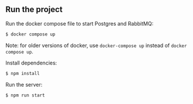 ## Run the project

Run the docker compose file to start Postgres and RabbitMQ:
```bash
$ docker compose up
```
Note: for older versions of docker, use `docker-compose up` instead of `docker compose up`.

Install dependencies:
```bash
$ npm install
```

Run the server:

```bash
$ npm run start

```
